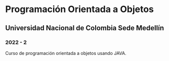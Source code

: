# Programación Orientada a Objetos
## Universidad Nacional de Colombia Sede Medellín
### 2022 - 2
Curso de programación orientada a objetos usando JAVA. 
